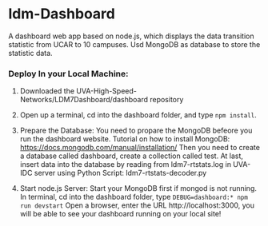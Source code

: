 # ldm-Dashboard

A dashboard web app based on node.js, which displays the data transition statistic from UCAR to 10 campuses.
Usd MongoDB as database to store the statistic data.

### Deploy In your Local Machine:

1. Downloaded the UVA-High-Speed-Networks/LDM7Dashboard/dashboard repository
2. Open up a terminal, cd into the dashboard folder, and type `npm install`.

3. Prepare the Database:
You need to propare the MongoDB befeore you run the dashboard website.
Tutorial on how to install MongoDB: https://docs.mongodb.com/manual/installation/
Then you need to create a database called dashboard, create a collection called test.
At last, insert data into the database by reading from ldm7-rtstats.log in UVA-IDC server using Python Script: ldm7-rtstats-decoder.py

4. Start node.js Server:
Start your MongoDB first if mongod is not running.
In terminal, cd into the dashboard folder, type `DEBUG=dashboard:* npm run devstart`
Open a browser, enter the URL http://localhost:3000, you will be able to see your dashboard running on your local site!
